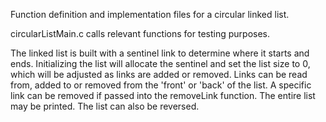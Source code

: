 Function definition and implementation files for a circular linked list. 

circularListMain.c calls relevant functions for testing purposes.

The linked list is built with a sentinel link to determine where it starts and ends. Initializing the list will allocate the sentinel and set the list size to 0, which will be adjusted as links are added or removed. Links can be read from, added to or removed from the 'front' or 'back' of the list. A specific link can be removed if passed into the removeLink function. The entire list may be printed. The list can also be reversed.